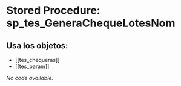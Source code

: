 # Stored Procedure: sp_tes_GeneraChequeLotesNom

## Usa los objetos:
- [[tes_chequeras]]
- [[tes_param]]

*No code available.*
